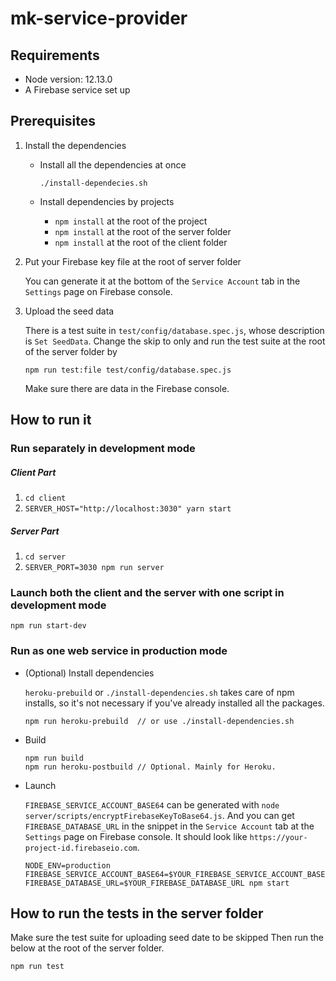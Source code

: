 # mk-service-provider

## Requirements

- Node version: 12.13.0
- A Firebase service set up



## Prerequisites

1. Install the dependencies

    - Install all the dependencies at once

        ```
        ./install-dependecies.sh
        ```

    - Install dependencies by projects

        - `npm install` at the root of the project
        - `npm install` at the root of the server folder
        - `npm install` at the root of the client folder

2. Put your Firebase key file at the root of server folder

    You can generate it at the bottom of the `Service Account` tab in the `Settings` page on Firebase console.

3. Upload the seed data

    There is a test suite in `test/config/database.spec.js`, whose description is `Set SeedData`. Change the skip to only and run the test suite at the root of the server folder by

    ```
    npm run test:file test/config/database.spec.js
    ```

    Make sure there are data in the Firebase console.



## How to run it

### Run separately in development mode

##### Client Part

1. `cd client`
2. `SERVER_HOST="http://localhost:3030" yarn start`

##### Server Part

1. `cd server`
2. `SERVER_PORT=3030 npm run server`

### Launch both the client and the server with one script in development mode

`npm run start-dev`

### Run as one web service in production mode

- (Optional) Install dependencies

    `heroku-prebuild` or `./install-dependencies.sh` takes care of npm installs, so it's not necessary if you've already installed all the packages.

    ```
    npm run heroku-prebuild  // or use ./install-dependencies.sh
    ```

- Build

    ```
    npm run build
    npm run heroku-postbuild // Optional. Mainly for Heroku.
    ```

- Launch

    `FIREBASE_SERVICE_ACCOUNT_BASE64` can be generated with `node server/scripts/encryptFirebaseKeyToBase64.js`. And you can get `FIREBASE_DATABASE_URL` in the snippet in the `Service Account` tab at the `Settings` page on Firebase console. It should look like `https://your-project-id.firebaseio.com`.

    ```
    NODE_ENV=production FIREBASE_SERVICE_ACCOUNT_BASE64=$YOUR_FIREBASE_SERVICE_ACCOUNT_BASE64 FIREBASE_DATABASE_URL=$YOUR_FIREBASE_DATABASE_URL npm start
    ```



## How to run the tests in the server folder

Make sure the test suite for uploading seed date to be skipped Then run the below at the root of the server folder.
```
npm run test
```
